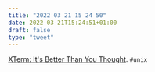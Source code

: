 ```yaml
---
title: "2022 03 21 15 24 50"
date: 2022-03-21T15:24:51+01:00
draft: false
type: "tweet"
---
```

[XTerm: It's Better Than You Thought](https://aduros.com/blog/xterm-its-better-than-you-thought/). `#unix`
